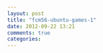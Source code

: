 ```yaml
---
layout: post
title: "fcm56-ubuntu-games-1"
date: 2012-09-22 13:21
comments: true
categories: 
---
```

